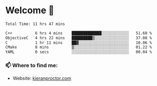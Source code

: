 # Welcome 🦘

<!--START_SECTION:waka-->

```txt
Total Time: 11 hrs 47 mins

C++          6 hrs 4 mins    █████████████░░░░░░░░░░░░   51.60 %
ObjectiveC   4 hrs 22 mins   █████████▒░░░░░░░░░░░░░░░   37.08 %
C            1 hr 11 mins    ██▓░░░░░░░░░░░░░░░░░░░░░░   10.06 %
CMake        8 mins          ▒░░░░░░░░░░░░░░░░░░░░░░░░   01.22 %
YAML         0 secs          ░░░░░░░░░░░░░░░░░░░░░░░░░   00.04 %
```

<!--END_SECTION:waka-->

### 📫 Where to find me:

-   Website: [kieranproctor.com](https://kieranproctor.com/)
